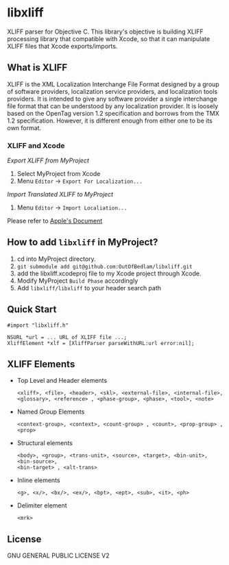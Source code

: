 # libxliff

XLIFF parser for Objective C. This library's objective is building XLIFF processing library that compatible with Xcode, so that it can manipulate XLIFF files that Xcode exports/imports. 


## What is XLIFF

XLIFF is the XML Localization Interchange File Format designed by a group of software providers, 
localization service providers, and localization tools providers. 
It is intended to give any software provider a single interchange file format that can be understood 
by any localization provider. It is loosely based on the OpenTag version 1.2 specification and borrows 
from the TMX 1.2 specification. However, it is different enough from either one to be its own format.

### XLIFF and Xcode

*Export XLIFF from MyProject*

1. Select MyProject from Xcode
2. Menu `Editor` -> `Export For Localization...`


*Import Translated XLIFF to MyProject*

1. Menu `Editor` -> `Import Localiation...`

Please refer to [Apple's Document](https://developer.apple.com/library/ios/documentation/MacOSX/Conceptual/BPInternational/LocalizingYourApp/LocalizingYourApp.html)


## How to add `libxliff` in MyProject?

1. cd into MyProject directory.
2. `git submodule add git@github.com:OutOfBedlam/libxliff.git`
3. add the libxliff.xcodeproj file to my Xcode project through Xcode.
4. Modify MyProject `Build Phase` accordingly
5. Add `libxliff/libxliff` to your header search path


## Quick Start

```
#import "libxliff.h"

NSURL *url = ... URL of XLIFF file ...;
XliffElement *xlf = [XliffParser parseWithURL:url error:nil];
```

## XLIFF Elements

* Top Level and Header elements 

	```
	<xliff>, <file>, <header>, <skl>, <external-file>, <internal-file>,
	<glossary>, <reference> , <phase-group>, <phase>, <tool>, <note>
	```
	
* Named Group Elements

	```
	<context-group>, <context>, <count-group> , <count>, <prop-group> , <prop>
	```

* Structural elements

	```
	<body>, <group>, <trans-unit>, <source>, <target>, <bin-unit>, <bin-source>, 
	<bin-target> , <alt-trans>
	```

* Inline elements

	```
	<g>, <x/>, <bx/>, <ex/>, <bpt>, <ept>, <sub>, <it>, <ph>
	```

* Delimiter element

	```
	<mrk>
	```


## License

GNU GENERAL PUBLIC LICENSE V2
